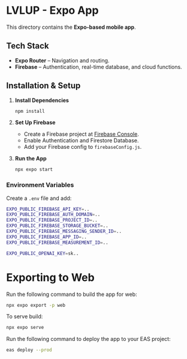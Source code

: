 # LVLUP - Expo App  

This directory contains the **Expo-based mobile app**.  

## Tech Stack  
- **Expo Router** – Navigation and routing.  
- **Firebase** – Authentication, real-time database, and cloud functions.  

## Installation & Setup  

1. **Install Dependencies**  
   ```sh
   npm install
   ```  
2. **Set Up Firebase**  
   - Create a Firebase project at [Firebase Console](https://console.firebase.google.com/).  
   - Enable Authentication and Firestore Database.  
   - Add your Firebase config to `firebaseConfig.js`.  

3. **Run the App**  
   ```sh
   npx expo start
   ```  

### Environment Variables  
Create a `.env` file and add:  
```bash
EXPO_PUBLIC_FIREBASE_API_KEY=..
EXPO_PUBLIC_FIREBASE_AUTH_DOMAIN=..
EXPO_PUBLIC_FIREBASE_PROJECT_ID=..
EXPO_PUBLIC_FIREBASE_STORAGE_BUCKET=..
EXPO_PUBLIC_FIREBASE_MESSAGING_SENDER_ID=..
EXPO_PUBLIC_FIREBASE_APP_ID=..
EXPO_PUBLIC_FIREBASE_MEASUREMENT_ID=..

EXPO_PUBLIC_OPENAI_KEY=sk..
```  

# Exporting to Web

Run the following command to build the app for web:

```bash
npx expo export -p web
```

To serve build:

```bash
npx expo serve
```

Run the following command to deploy the app to your EAS project:

```bash
eas deploy --prod
```
